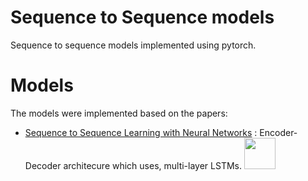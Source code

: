 # Sequence to Sequence models

Sequence to sequence models implemented using pytorch.

# Models

The models were implemented based on the papers:

- [Sequence to Sequence Learning with Neural Networks](https://arxiv.org/abs/1409.3215) : Encoder-Decoder architecure which uses, multi-layer LSTMs. <a href="/seq2seq_models/seq2seq_LSTM/"><img src="https://img.shields.io/badge/PyTorch-%23EE4C2C.svg?style=for-the-badge&logo=PyTorch&logoColor=white" width="50"></a>


